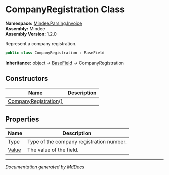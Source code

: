 ﻿<!--  
  <auto-generated>   
    The contents of this file were generated by a tool.  
    Changes to this file may be list if the file is regenerated  
  </auto-generated>   
-->

# CompanyRegistration Class

**Namespace:** [Mindee.Parsing.Invoice](../index.md)  
**Assembly:** Mindee  
**Assembly Version:** 1.2.0

Represent a company registration.

```csharp
public class CompanyRegistration : BaseField
```

**Inheritance:** object → [BaseField](../../Common/BaseField/index.md) → CompanyRegistration

## Constructors

| Name                                           | Description |
| ---------------------------------------------- | ----------- |
| [CompanyRegistration()](constructors/index.md) |             |

## Properties

| Name                         | Description                              |
| ---------------------------- | ---------------------------------------- |
| [Type](properties/Type.md)   | Type of the company registration number. |
| [Value](properties/Value.md) | The value of the field.                  |

___

*Documentation generated by [MdDocs](https://github.com/ap0llo/mddocs)*
